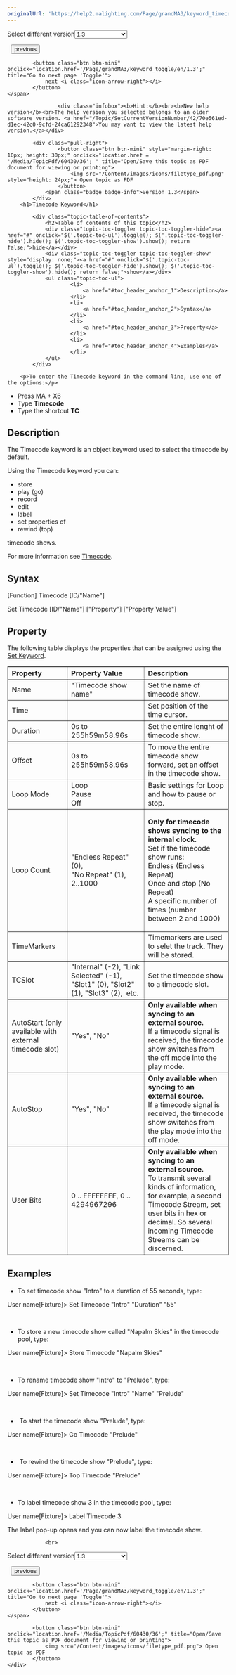 ```yaml
---
originalUrl: 'https://help2.malighting.com/Page/grandMA3/keyword_timecode/en/1.3'
---
```


<div class="topic-navigation">

<div class="pull-right">
	<span class="pull-left">


<div class="pull-left">
<form action="/Topic/SetCurrentVersionNumber" class="form-inline" id="frmTagSelector" method="post">	<span class="form-mini">
		<div class="input-prepend"><span class="add-on">Select different version</span><select autocomplete="off" id="versionNumberId" name="versionNumberId" onchange="$(this).closest('#frmTagSelector').submit();" style="width: 120px;"><option value="">- latest -</option>
<option value="10">1.0</option>
<option value="32">1.1</option>
<option value="35">1.2</option>
<option selected="selected" value="36">1.3</option>
<option value="37">1.4</option>
<option value="38">1.5</option>
<option value="39">1.6</option>
<option value="40">1.7</option>
<option value="42">1.8</option>
</select></div>
		<input data-val="true" data-val-number="The field Int32 must be a number." data-val-required="The Int32 field is required." id="ProductId" name="ProductId" type="hidden" value="16">
		<input id="CurrentGuid" name="CurrentGuid" type="hidden" value="70e561ed-d1ec-42c0-9cfd-24ca61292348">
	</span>
</form></div>&nbsp;	</span>
	<span class="pull-right" style="white-space: nowrap;">
			<button class="btn btn-mini" onclick="location.href='/Page/grandMA3/keyword_thru/en/1.3'; " title="Go to previous page 'Thru'">
				<i class="icon-arrow-left"></i> previous
			</button>

			<button class="btn btn-mini" onclick="location.href='/Page/grandMA3/keyword_toggle/en/1.3';" title="Go to next page 'Toggle'">
				next <i class="icon-arrow-right"></i> 
			</button>
	</span>
</div>
<div class="clear-fix" style="margin-bottom: 10px"></div>
</div>

					<div class="infobox"><b>Hint:</b><br><b>New help version</b><br>The help version you selected belongs to an older software version. <a href="/Topic/SetCurrentVersionNumber/42/70e561ed-d1ec-42c0-9cfd-24ca61292348">You may want to view the latest help version.</a></div>

			<div class="pull-right">
					<button class="btn btn-mini" style="margin-right: 10px; height: 30px;" onclick="location.href = '/Media/TopicPdf/60430/36'; " title="Open/Save this topic as PDF document for viewing or printing">
						<img src="/Content/images/icons/filetype_pdf.png" style="height: 24px;"> Open topic as PDF
					</button>
				<span class="badge badge-info">Version 1.3</span>
			</div>
		<h1>Timecode Keyword</h1>

			<div class="topic-table-of-contents">
				<h2>Table of contents of this topic</h2>
				<div class="topic-toc-toggler topic-toc-toggler-hide"><a href="#" onclick="$('.topic-toc-ul').toggle(); $('.topic-toc-toggler-hide').hide(); $('.topic-toc-toggler-show').show(); return false;">hide</a></div>
				<div class="topic-toc-toggler topic-toc-toggler-show" style="display: none;"><a href="#" onclick="$('.topic-toc-ul').toggle(); $('.topic-toc-toggler-hide').show(); $('.topic-toc-toggler-show').hide(); return false;">show</a></div>
				<ul class="topic-toc-ul">
						<li>
							<a href="#toc_header_anchor_1">Description</a>
						</li>
						<li>
							<a href="#toc_header_anchor_2">Syntax</a>
						</li>
						<li>
							<a href="#toc_header_anchor_3">Property</a>
						</li>
						<li>
							<a href="#toc_header_anchor_4">Examples</a>
						</li>
				</ul>
			</div>

		<p>To enter the Timecode keyword in the command line, use one of the options:</p>

<ul>
	<li>Press&nbsp;<span class="hardkey">MA</span> + <span class="hardkey">X6</span></li>
	<li>Type&nbsp;<strong>Timecode</strong></li>
	<li>Type the shortcut&nbsp;<strong>TC</strong></li>
</ul>

<a name="toc_header_anchor_1" id="toc_header_anchor_1" class="topic-toc-item"></a><h2>Description</h2>

<p>The Timecode keyword is an object keyword used to select the timecode by default.</p>

<p>Using the Timecode keyword you can:</p>

<ul>
	<li>store</li>
	<li>play (go)</li>
	<li>record</li>
	<li>edit</li>
	<li>label</li>
	<li>set properties of</li>
	<li>rewind (top)</li>
</ul>

<p>timecode shows.</p>

<p>For more information see&nbsp;<a href="/Topic/9b6874ef-8acd-41d9-8cbb-03396fdec9fe">Timecode</a>.</p>

<a name="toc_header_anchor_2" id="toc_header_anchor_2" class="topic-toc-item"></a><h2>Syntax</h2>

<p><span class="syntax">[Function] Timecode [ID/"Name"]</span></p>

<p><span class="syntax">Set Timecode [ID/"Name"] ["Property"] ["Property Value"]</span></p>

<a name="toc_header_anchor_3" id="toc_header_anchor_3" class="topic-toc-item"></a><h2>Property</h2>

<p>The following table displays the properties that can be assigned using the <a href="/Topic/e92b40d4-4955-41a9-8b7f-2beefd5a6f10">Set Keyword</a>.</p>

<table border="1" cellpadding="1" cellspacing="1">
	<thead>
		<tr>
			<th scope="col" style="text-align:left">Property</th>
			<th scope="col" style="text-align:left">Property Value</th>
			<th scope="col" style="text-align:left">Description</th>
		</tr>
	</thead>
	<tbody>
		<tr>
			<td style="text-align:left">Name</td>
			<td style="text-align:left">"Timecode show name"</td>
			<td style="text-align:left">Set the name of timecode show.</td>
		</tr>
		<tr>
			<td style="text-align:left">Time</td>
			<td style="text-align:left">&nbsp;</td>
			<td style="text-align:left">Set position of the time cursor.</td>
		</tr>
		<tr>
			<td style="text-align:left">Duration</td>
			<td style="text-align:left">0s to 255h59m58.96s</td>
			<td style="text-align:left">Set the entire lenght of timecode show.</td>
		</tr>
		<tr>
			<td style="text-align:left">Offset</td>
			<td style="text-align:left">0s to 255h59m58.96s</td>
			<td style="text-align:left">To move the entire timecode show forward, set an offset in the timecode show.</td>
		</tr>
		<tr>
			<td style="text-align:left">Loop Mode</td>
			<td style="text-align:left">Loop<br>
			Pause<br>
			Off</td>
			<td style="text-align:left">Basic settings for Loop and how to pause or stop.</td>
		</tr>
		<tr>
			<td style="text-align:left">Loop Count</td>
			<td style="text-align:left">"Endless Repeat" (0),<br>
			"No Repeat" (1),<br>
			2..1000</td>
			<td style="text-align:left">
			<p><strong>Only for timecode shows syncing to the internal clock.</strong><br>
			Set if the timecode show runs:<br>
			Endless (Endless Repeat)<br>
			Once and stop (No Repeat)<br>
			A specific number of times (number between 2 and 1000)</p>
			</td>
		</tr>
		<tr>
			<td style="text-align:left">TimeMarkers</td>
			<td style="text-align:left">&nbsp;</td>
			<td style="text-align:left">Timemarkers are used to selet the track. They will be stored.</td>
		</tr>
		<tr>
			<td style="text-align:left">TCSlot</td>
			<td style="text-align:left">"Internal" (-2), "Link Selected" (-1), "Slot1" (0), "Slot2" (1), "Slot3" (2),&nbsp; etc.</td>
			<td style="text-align:left">Set the timecode show to a timecode slot.</td>
		</tr>
		<tr>
			<td style="text-align:left">AutoStart (only available with external timecode slot)</td>
			<td style="text-align:left">"Yes", "No"</td>
			<td style="text-align:left"><strong>Only available when syncing to an external source.</strong><br>
			If a timecode signal is received, the timecode show switches from the off mode into the play mode.</td>
		</tr>
		<tr>
			<td style="text-align:left">AutoStop</td>
			<td style="text-align:left">"Yes", "No"</td>
			<td style="text-align:left"><strong>Only available when syncing to an external source.</strong><br>
			If a timecode signal is received, the timecode show switches from the play mode into the off mode.</td>
		</tr>
		<tr>
			<td style="text-align:left">User Bits</td>
			<td style="text-align:left">0 .. FFFFFFFF, 0 .. 4294967296</td>
			<td style="text-align:left"><strong>Only available when syncing to an external source.</strong><br>
			To transmit several kinds of information, for example, a second Timecode Stream, set user bits in hex or decimal. So several incoming Timecode Streams can be discerned.</td>
		</tr>
	</tbody>
</table>

<a name="toc_header_anchor_4" id="toc_header_anchor_4" class="topic-toc-item"></a><h2>Examples</h2>

<ul>
	<li>To set timecode show "Intro" to a duration of 55 seconds, type:</li>
</ul>

<div class="cl_input">User name[Fixture]&gt; Set Timecode "Intro" "Duration" "55"</div>

<p>&nbsp;</p>

<ul>
	<li>To store a new timecode show called "Napalm Skies" in the timecode pool, type:</li>
</ul>

<div class="cl_input">User name[Fixture]&gt; Store Timecode "Napalm Skies"</div>

<p>&nbsp;</p>

<ul>
	<li>To rename timecode show "Intro" to "Prelude", type:</li>
</ul>

<div class="cl_input">User name[Fixture]&gt; Set Timecode "Intro" "Name" "Prelude"</div>

<p>&nbsp;</p>

<ul>
	<li>&nbsp;To start the timecode show "Prelude", type:</li>
</ul>

<div class="cl_input">User name[Fixture]&gt; Go Timecode "Prelude"</div>

<p>&nbsp;</p>

<ul>
	<li>&nbsp;To rewind the timecode show "Prelude", type:</li>
</ul>

<div class="cl_input">User name[Fixture]&gt; Top Timecode "Prelude"</div>

<p>&nbsp;</p>

<ul>
	<li>To label timecode show 3 in the timecode pool, type:</li>
</ul>

<div class="cl_input">User name[Fixture]&gt; Label Timecode 3</div>

<p>The label pop-up opens and you can now label the timecode show.</p>


				<br>
<div class="topic-navigation">

<div class="pull-right">
	<span class="pull-left">


<div class="pull-left">
<form action="/Topic/SetCurrentVersionNumber" class="form-inline" id="frmTagSelector" method="post">	<span class="form-mini">
		<div class="input-prepend"><span class="add-on">Select different version</span><select autocomplete="off" id="versionNumberId" name="versionNumberId" onchange="$(this).closest('#frmTagSelector').submit();" style="width: 120px;"><option value="">- latest -</option>
<option value="10">1.0</option>
<option value="32">1.1</option>
<option value="35">1.2</option>
<option selected="selected" value="36">1.3</option>
<option value="37">1.4</option>
<option value="38">1.5</option>
<option value="39">1.6</option>
<option value="40">1.7</option>
<option value="42">1.8</option>
</select></div>
		<input data-val="true" data-val-number="The field Int32 must be a number." data-val-required="The Int32 field is required." id="ProductId" name="ProductId" type="hidden" value="16">
		<input id="CurrentGuid" name="CurrentGuid" type="hidden" value="70e561ed-d1ec-42c0-9cfd-24ca61292348">
	</span>
</form></div>&nbsp;	</span>
	<span class="pull-right" style="white-space: nowrap;">
			<button class="btn btn-mini" onclick="location.href='/Page/grandMA3/keyword_thru/en/1.3'; " title="Go to previous page 'Thru'">
				<i class="icon-arrow-left"></i> previous
			</button>

			<button class="btn btn-mini" onclick="location.href='/Page/grandMA3/keyword_toggle/en/1.3';" title="Go to next page 'Toggle'">
				next <i class="icon-arrow-right"></i> 
			</button>
	</span>
</div>
	<div class="clear-fix"></div>
	<div class="pull-right">
	
			<button class="btn btn-mini" onclick="location.href='/Media/TopicPdf/60430/36';" title="Open/Save this topic as PDF document for viewing or printing">
				<img src="/Content/images/icons/filetype_pdf.png"> Open topic as PDF
			</button>
	</div>
<div class="clear-fix" style="margin-bottom: 10px"></div>
</div>

	
